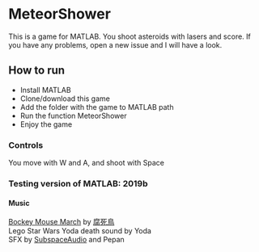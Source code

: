 # MeteorShower
This is a game for MATLAB. You shoot asteroids with lasers and score. If you have any problems, open a new issue and I will have a look.
<h2>How to run</h2>
<ul>
  <li>Install MATLAB</li>
  <li>Clone/download this game</li>
  <li>Add the folder with the game to MATLAB path</li>
  <li>Run the function MeteorShower</li>
  <li>Enjoy the game</li>
</ul>
<h3>Controls</h3>
<p>You move with W and A, and shoot with Space</p>
<h3>Testing version of MATLAB: 2019b</h3>
<h4>Music</h4>
<a href='https://www.nicovideo.jp/watch/sm17088539'>Bockey Mouse March</a> by <a href='https://www.nicovideo.jp/user/12924187'>腐死鳥</a> <br>
Lego Star Wars Yoda death sound by Yoda <br>
SFX by <a href='https://opengameart.org/users/subspaceaudio'>SubspaceAudio</a> and Pepan
